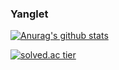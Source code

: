### Yanglet

[![Anurag's github stats](https://github-readme-stats.vercel.app/api?username=yanglet&show_icons=true&theme={radical})](https://github.com/yanglet/github-readme-stats)

[![solved.ac tier](http://mazassumnida.wtf/api/generate_badge?boj=didcnddnr)](https://solved.ac/didcnddnr)

<!--
**yanglet/yanglet** is a ✨ _special_ ✨ repository because its `README.md` (this file) appears on your GitHub profile.

Here are some ideas to get you started:

- 🔭 I’m currently working on ...
- 🌱 I’m currently learning ...
- 👯 I’m looking to collaborate on ...
- 🤔 I’m looking for help with ...
- 💬 Ask me about ...
- 📫 How to reach me: ...
- 😄 Pronouns: ...
- ⚡ Fun fact: ...
-->
